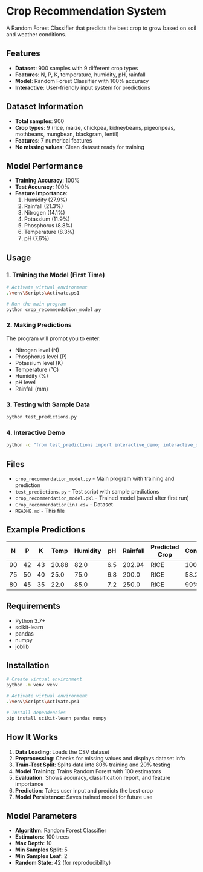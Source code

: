 # Crop Recommendation System

A Random Forest Classifier that predicts the best crop to grow based on soil and weather conditions.

## Features

- **Dataset**: 900 samples with 9 different crop types
- **Features**: N, P, K, temperature, humidity, pH, rainfall
- **Model**: Random Forest Classifier with 100% accuracy
- **Interactive**: User-friendly input system for predictions

## Dataset Information

- **Total samples**: 900
- **Crop types**: 9 (rice, maize, chickpea, kidneybeans, pigeonpeas, mothbeans, mungbean, blackgram, lentil)
- **Features**: 7 numerical features
- **No missing values**: Clean dataset ready for training

## Model Performance

- **Training Accuracy**: 100%
- **Test Accuracy**: 100%
- **Feature Importance**:
  1. Humidity (27.9%)
  2. Rainfall (21.3%)
  3. Nitrogen (14.1%)
  4. Potassium (11.9%)
  5. Phosphorus (8.8%)
  6. Temperature (8.3%)
  7. pH (7.6%)

## Usage

### 1. Training the Model (First Time)

```bash
# Activate virtual environment
.\venv\Scripts\Activate.ps1

# Run the main program
python crop_recommendation_model.py
```

### 2. Making Predictions

The program will prompt you to enter:
- Nitrogen level (N)
- Phosphorus level (P)
- Potassium level (K)
- Temperature (°C)
- Humidity (%)
- pH level
- Rainfall (mm)

### 3. Testing with Sample Data

```bash
python test_predictions.py
```

### 4. Interactive Demo

```bash
python -c "from test_predictions import interactive_demo; interactive_demo()"
```

## Files

- `crop_recommendation_model.py` - Main program with training and prediction
- `test_predictions.py` - Test script with sample predictions
- `crop_recommendation_model.pkl` - Trained model (saved after first run)
- `Crop_recommendation(in).csv` - Dataset
- `README.md` - This file

## Example Predictions

| N | P | K | Temp | Humidity | pH | Rainfall | Predicted Crop | Confidence |
|---|----|----|----|----|----|----|----|----|
| 90 | 42 | 43 | 20.88 | 82.0 | 6.5 | 202.94 | RICE | 100% |
| 75 | 50 | 40 | 25.0 | 75.0 | 6.8 | 200.0 | RICE | 58.25% |
| 80 | 45 | 35 | 22.0 | 85.0 | 7.2 | 250.0 | RICE | 99% |

## Requirements

- Python 3.7+
- scikit-learn
- pandas
- numpy
- joblib

## Installation

```bash
# Create virtual environment
python -m venv venv

# Activate virtual environment
.\venv\Scripts\Activate.ps1

# Install dependencies
pip install scikit-learn pandas numpy
```

## How It Works

1. **Data Loading**: Loads the CSV dataset
2. **Preprocessing**: Checks for missing values and displays dataset info
3. **Train-Test Split**: Splits data into 80% training and 20% testing
4. **Model Training**: Trains Random Forest with 100 estimators
5. **Evaluation**: Shows accuracy, classification report, and feature importance
6. **Prediction**: Takes user input and predicts the best crop
7. **Model Persistence**: Saves trained model for future use

## Model Parameters

- **Algorithm**: Random Forest Classifier
- **Estimators**: 100 trees
- **Max Depth**: 10
- **Min Samples Split**: 5
- **Min Samples Leaf**: 2
- **Random State**: 42 (for reproducibility)
